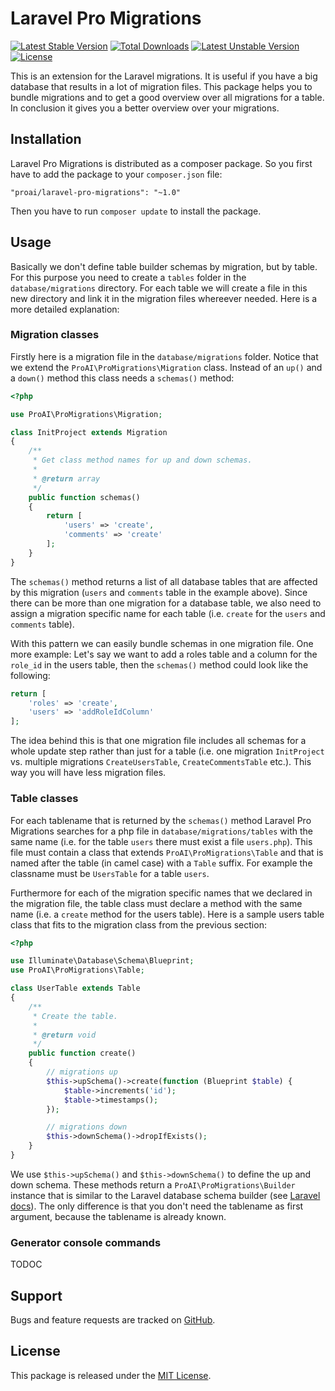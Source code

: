 # Laravel Pro Migrations

[![Latest Stable Version](https://poser.pugx.org/proai/laravel-pro-migrations/v/stable)](https://packagist.org/packages/proailaravel-pro-migrations) [![Total Downloads](https://poser.pugx.org/proai/laravel-pro-migrations/downloads)](https://packagist.org/packages/proai/laravel-pro-migrations) [![Latest Unstable Version](https://poser.pugx.org/proai/laravel-pro-migrations/v/unstable)](https://packagist.org/packages/proai/laravel-pro-migrations) [![License](https://poser.pugx.org/proai/laravel-pro-migrations/license)](https://packagist.org/packages/proai/laravel-pro-migrations)

This is an extension for the Laravel migrations. It is useful if you have a big database that results in a lot of migration files. This package helps you to bundle migrations and to get a good overview over all migrations for a table. In conclusion it gives you a better overview over your migrations.

## Installation

Laravel Pro Migrations is distributed as a composer package. So you first have to add the package to your `composer.json` file:

```
"proai/laravel-pro-migrations": "~1.0"
```

Then you have to run `composer update` to install the package.

## Usage

Basically we don't define table builder schemas by migration, but by table. For this purpose you need to create a `tables` folder in the `database/migrations` directory. For each table we will create a file in this new directory and link it in the migration files whereever needed. Here is a more detailed explanation:

### Migration classes

Firstly here is a migration file in the `database/migrations` folder. Notice that we extend the `ProAI\ProMigrations\Migration` class. Instead of an `up()` and a `down()` method this class needs a `schemas()` method:

```php
<?php

use ProAI\ProMigrations\Migration;

class InitProject extends Migration
{
    /**
     * Get class method names for up and down schemas.
     *
     * @return array
     */
    public function schemas()
    {
        return [
            'users' => 'create',
            'comments' => 'create'
        ];
    }
}

```

The `schemas()` method returns a list of all database tables that are affected by this migration (`users` and `comments` table in the example above). Since there can be more than one migration for a database table, we also need to assign a migration specific name for each table (i.e. `create` for the `users` and `comments` table).

With this pattern we can easily bundle schemas in one migration file. One more example: Let's say we want to add a roles table and a column for the `role_id` in the users table, then the `schemas()` method could look like the following:

```php
return [
    'roles' => 'create',
    'users' => 'addRoleIdColumn'
];

```

The idea behind this is that one migration file includes all schemas for a whole update step rather than just for a table (i.e. one migration `InitProject` vs. multiple migrations `CreateUsersTable`, `CreateCommentsTable` etc.). This way you will have less migration files.

### Table classes

For each tablename that is returned by the `schemas()` method Laravel Pro Migrations searches for a php file in `database/migrations/tables` with the same name (i.e. for the table `users` there must exist a file `users.php`). This file must contain a class that extends `ProAI\ProMigrations\Table` and that is named after the table (in camel case) with a `Table` suffix. For example the classname must be `UsersTable` for a table `users`.

Furthermore for each of the migration specific names that we declared in the migration file, the table class must declare a method with the same name (i.e. a `create` method for the users table). Here is a sample users table class that fits to the migration class from the previous section:

```php
<?php

use Illuminate\Database\Schema\Blueprint;
use ProAI\ProMigrations\Table;

class UserTable extends Table
{
    /**
     * Create the table.
     *
     * @return void
     */
    public function create()
    {
        // migrations up
        $this->upSchema()->create(function (Blueprint $table) {
            $table->increments('id');
            $table->timestamps();
        });

        // migrations down
        $this->downSchema()->dropIfExists();
    }
}

```

We use `$this->upSchema()` and `$this->downSchema()` to define the up and down schema. These methods return a `ProAI\ProMigrations\Builder` instance that is similar to the Laravel database schema builder (see [Laravel docs](https://laravel.com/docs/5.3/migrations)). The only difference is that you don't need the tablename as first argument, because the tablename is already known.

### Generator console commands

TODOC

## Support

Bugs and feature requests are tracked on [GitHub](https://github.com/proai/laravel-pro-migrations/issues).

## License

This package is released under the [MIT License](LICENSE).

